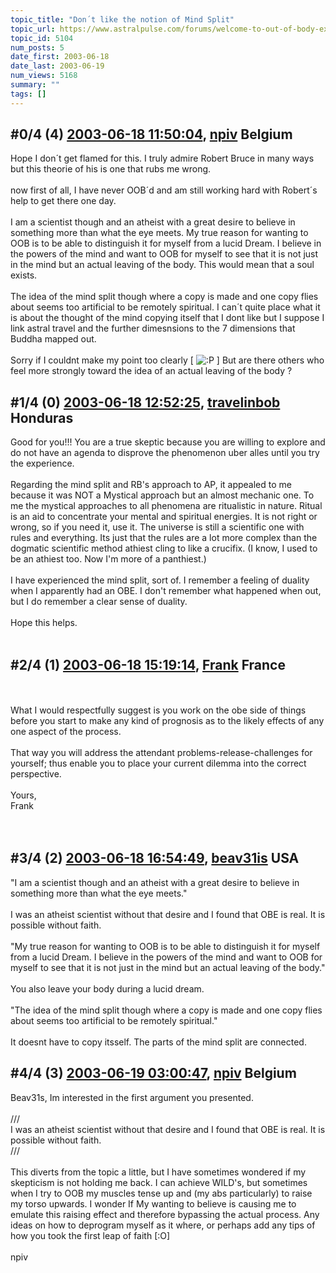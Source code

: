 ```yaml
---
topic_title: "Don´t like the notion of Mind Split"
topic_url: https://www.astralpulse.com/forums/welcome-to-out-of-body-experiences!/dont-like-the-notion-of-mind-split
topic_id: 5104
num_posts: 5
date_first: 2003-06-18
date_last: 2003-06-19
num_views: 5168
summary: ""
tags: []
---
```


## \#0/4 (4) [2003-06-18 11:50:04](https://www.astralpulse.com/forums/index.php?msg=120788), [npiv](https://www.astralpulse.com/forums/profile/?u=2558) Belgium ##
<section>
Hope I don´t get flamed for this. I truly admire Robert Bruce in many ways but this theorie of his is one that rubs me wrong.
<br>
<br>
now first of all, I have never OOB´d and am still working hard with Robert´s help to get there one day.
<br>
<br>
I am a scientist though and an atheist with a great desire to believe in something more than what the eye meets. My true reason for wanting to OOB is to be able to distinguish it for myself from a lucid Dream. I believe in the powers of the mind and want to OOB for myself to see that it is not just in the mind but an actual leaving of the body. This would mean that a soul exists.
<br>
<br>
The idea of the mind split though where a copy is made and one copy flies about seems too artificial to be remotely spiritual. I can´t quite place what it is about the thought of the mind copying itself that I dont like but I suppose I link astral travel and the further dimesnsions to the 7 dimensions that Buddha mapped out.
<br>
<br>
Sorry if I couldnt make my point too clearly [
<img alt=":P" class="smiley" src="https://www.astralpulse.com/forums/Smileys/fugue/tongue.png" title="Tongue"/>
] But are there others who feel more strongly toward the idea of an actual leaving of the body ?
</section>

## \#1/4 (0) [2003-06-18 12:52:25](https://www.astralpulse.com/forums/index.php?msg=35251), [travelinbob](https://www.astralpulse.com/forums/profile/?u=2510) Honduras ##
<section>
Good for you!!! You are a true skeptic because you are willing to explore and do not have an agenda to disprove the phenomenon uber alles until you try the experience.
<br>
<br>
Regarding the mind split and RB's approach to AP, it appealed to me because it was NOT a Mystical approach but an almost mechanic one. To me the mystical approaches to all phenomena are ritualistic in nature. Ritual is an aid to concentrate your mental and spiritual energies. It is not right or wrong, so if you need it, use it. The universe is still a scientific one with rules and everything. Its just that the rules are a lot more complex than the dogmatic scientific method athiest cling to like a crucifix. (I know, I used to be an athiest too. Now I'm more of a panthiest.)
<br>
<br>
I have experienced the mind split, sort of. I remember a feeling of duality when I apparently had an OBE. I don't remember what happened when out, but I do remember a clear sense of duality.
<br>
<br>
Hope this helps.
<br>
<br>
</section>

## \#2/4 (1) [2003-06-18 15:19:14](https://www.astralpulse.com/forums/index.php?msg=35271), [Frank](https://www.astralpulse.com/forums/profile/?u=359) France ##
<section>
<br>
<br>
What I would respectfully suggest is you work on the obe side of things before you start to make any kind of prognosis as to the likely effects of any one aspect of the process.
<br>
<br>
That way you will address the attendant problems-release-challenges for yourself; thus enable you to place your current dilemma into the correct perspective.
<br>
<br>
Yours,
<br>
Frank
<br>
<br>
<br>
</section>

## \#3/4 (2) [2003-06-18 16:54:49](https://www.astralpulse.com/forums/index.php?msg=35282), [beav31is](https://www.astralpulse.com/forums/profile/?u=2303) USA ##
<section>
"I am a scientist though and an atheist with a great desire to believe in something more than what the eye meets."
<br>
<br>
I was an atheist scientist without that desire and I found that OBE is real. It is possible without faith.
<br>
<br>
"My true reason for wanting to OOB is to be able to distinguish it for myself from a lucid Dream. I believe in the powers of the mind and want to OOB for myself to see that it is not just in the mind but an actual leaving of the body."
<br>
<br>
You also leave your body during a lucid dream.
<br>
<br>
"The idea of the mind split though where a copy is made and one copy flies about seems too artificial to be remotely spiritual."
<br>
<br>
It doesnt have to copy itsself. The parts of the mind split are connected.
</section>

## \#4/4 (3) [2003-06-19 03:00:47](https://www.astralpulse.com/forums/index.php?msg=35343), [npiv](https://www.astralpulse.com/forums/profile/?u=2558) Belgium ##
<section>
Beav31s, Im interested in the first argument you presented.
<br>
<br>
///
<br>
I was an atheist scientist without that desire and I found that OBE is real. It is possible without faith.
<br>
///
<br>
<br>
This diverts from the topic a little, but I have sometimes wondered if my skepticism is not holding me back. I can achieve WILD's, but sometimes when I try to OOB my muscles tense up and (my abs particularly) to raise my torso upwards. I wonder If My wanting to believe is causing me to emulate this raising effect and therefore bypassing the actual process. Any ideas on how to deprogram myself as it where, or perhaps add any tips of how you took the first leap of faith [:O]
<br>
<br>
npiv
</section>
